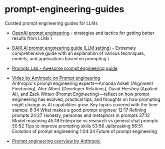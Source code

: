 # prompt-engineering-guides
Curated prompt engineering guides for LLMs

- [OpenAI prompt engineering](https://platform.openai.com/docs/guides/prompt-engineering) - strategies and tactics for getting better results from LLMs \
- [DAIR.AI prompt engineering guide (LLM setting)](https://www.promptingguide.ai/) - Extremely comprehensive guide with an explanation of various techniques, models, and applications based on prompting \
- [Prompts Lab - Awesome prompt engineering guide](https://github.com/promptslab/Awesome-Prompt-Engineering)

- [Video by Anthropic on Prompt engineering](https://www.youtube.com/watch?v=T9aRN5JkmL8) \
  Anthropic's prompt engineering experts—Amanda Askell (Alignment Finetuning), Alex Albert (Developer Relations), David Hershey (Applied AI), and Zack Witten (Prompt Engineering)—reflect on how prompt engineering has evolved, practical tips, and thoughts on how prompting might change as AI capabilities grow.
  Key topics covered with the time stamps:
  6:34 What makes a good prompt engineer
  12:17 Refining prompts
  24:27 Honesty, personas and metaphors in prompts
  37:12 Model reasoning
  45:18 Enterprise vs research vs general chat prompts
  50:52 Tips to improve prompting skills
  53:56 Jailbreaking
  56:51 Evolution of prompt engineering
  1:04:34 Future of prompt engineering

- [Prompt engineering overview by Anthropic](https://docs.anthropic.com/en/docs/build-with-claude/prompt-engineering/overview)
